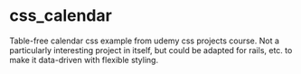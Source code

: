 # css_calendar
Table-free calendar css example from udemy css projects course.  Not a particularly interesting project in itself, but could be adapted for rails, etc. to make it data-driven with flexible styling.